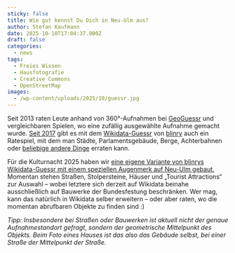 ```yaml
---
sticky: false
title: Wie gut kennst Du Dich in Neu-Ulm aus?
author: Stefan Kaufmann
date: 2025-10-10T17:04:37.000Z
draft: false
categories:
  - news
tags:
  - Freies Wissen
  - Hausfotografie
  - Creative Commons
  - OpenStreetMap
images: 
  - /wp-content/uploads/2025/10/guessr.jpg
---
```


Seit 2013 raten Leute anhand von 360°-Aufnahmen bei [GeoGuessr](https://de.wikipedia.org/wiki/GeoGuessr) und vergleichbaren Spielen, wo eine zufällig ausgewählte Aufnahme gemacht wurde.
[Seit 2017](https://github.com/blinry/wikidata-guessr/commit/d99166765e4c50f15440b0d5d9bb55ec96fd0db5) gibt es mit dem [Wikidata-Guessr](http://guessr.morr.cc/) von [blinry](https://blinry.org/) auch ein Ratespiel, mit dem man Städte, Parlamentsgebäude, Berge, Achterbahnen oder [beliebige andere Dinge](https://blinry.org/wikidata-guessr/) erraten kann.

Für die Kulturnacht 2025 haben wir [eine eigene Variante von blinrys Wikidata-Guessr mit einem speziellen Augenmerk auf Neu-Ulm gebaut.](https://temporaerhaus.github.io/wikidata-guessr/)
Momentan stehen Straßen, Stolpersteine, Häuser und „Tourist Attractions“ zur Auswahl – wobei letztere sich derzeit auf Wikidata beinahe ausschließlich auf Bauwerke der Bundesfestung beschränken.
Wer mag, kann das natürlich in Wikidata selber erweitern – oder aber raten, wo die momentan abrufbaren Objekte zu finden sind :)

_Tipp: Insbesondere bei Straßen oder Bauwerken ist aktuell nicht der genaue Aufnahmestandort gefragt, sondern der geometrische Mittelpunkt des Objekts.
Beim Foto eines Hauses ist das also das Gebäude selbst, bei einer Straße der Mittelpunkt der Straße._
